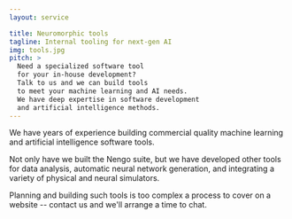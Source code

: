 ```yaml
---
layout: service

title: Neuromorphic tools
tagline: Internal tooling for next-gen AI
img: tools.jpg
pitch: >
  Need a specialized software tool
  for your in-house development?
  Talk to us and we can build tools
  to meet your machine learning and AI needs.
  We have deep expertise in software development
  and artificial intelligence methods.
---
```


We have years of experience
building commercial quality machine learning
and artificial intelligence software tools.

Not only have we built the Nengo suite,
but we have developed other tools for data analysis,
automatic neural network generation,
and integrating a variety of physical and neural simulators.

Planning and building such tools
is too complex a process to cover
on a website -- contact us and we'll arrange a time to chat.
